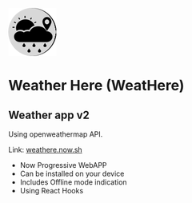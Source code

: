 ![WeatHere Logo](public/images/icons/icon-96x96.png)
# Weather Here (WeatHere)
## Weather app v2
Using openweathermap API.

Link: [weathere.now.sh](https://weathere.now.sh)

- Now Progressive WebAPP
- Can be installed on your device
- Includes Offline mode indication
- Using React Hooks